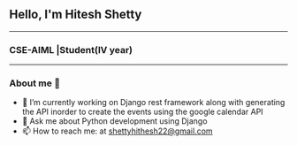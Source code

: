 ## Hello, I'm Hitesh Shetty
<hr>

### CSE-AIML |Student(lV year)

<hr>

### About me 👋



- 🔭 I’m currently working on Django rest framework along with generating the API inorder to create the events using the google calendar API
- 💬 Ask me about Python development using Django
- 📫 How to reach me: at shettyhithesh22@gmail.com

